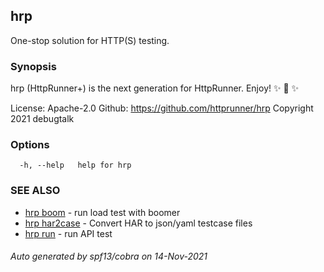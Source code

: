 ## hrp

One-stop solution for HTTP(S) testing.

### Synopsis

hrp (HttpRunner+) is the next generation for HttpRunner. Enjoy! ✨ 🚀 ✨

License: Apache-2.0
Github: https://github.com/httprunner/hrp
Copyright 2021 debugtalk

### Options

```
  -h, --help   help for hrp
```

### SEE ALSO

* [hrp boom](hrp_boom.md)	 - run load test with boomer
* [hrp har2case](hrp_har2case.md)	 - Convert HAR to json/yaml testcase files
* [hrp run](hrp_run.md)	 - run API test

###### Auto generated by spf13/cobra on 14-Nov-2021
